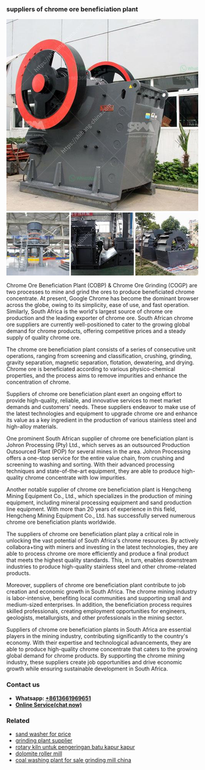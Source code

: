 <h3>suppliers of chrome ore beneficiation plant</h3><img src='1706767292.jpg' alt=''><p>Chrome Ore Beneficiation Plant (COBP) & Chrome Ore Grinding (COGP) are two processes to mine and grind the ores to produce beneficiated chrome concentrate. At present, Google Chrome has become the dominant browser across the globe, owing to its simplicity, ease of use, and fast operation. Similarly, South Africa is the world's largest source of chrome ore production and the leading exporter of chrome ore. South African chrome ore suppliers are currently well-positioned to cater to the growing global demand for chrome products, offering competitive prices and a steady supply of quality chrome ore.</p><p>The chrome ore beneficiation plant consists of a series of consecutive unit operations, ranging from screening and classification, crushing, grinding, gravity separation, magnetic separation, flotation, dewatering, and drying. Chrome ore is beneficiated according to various physico-chemical properties, and the process aims to remove impurities and enhance the concentration of chrome.</p><p>Suppliers of chrome ore beneficiation plant exert an ongoing effort to provide high-quality, reliable, and innovative services to meet market demands and customers' needs. These suppliers endeavor to make use of the latest technologies and equipment to upgrade chrome ore and enhance its value as a key ingredient in the production of various stainless steel and high-alloy materials.</p><p>One prominent South African supplier of chrome ore beneficiation plant is Johron Processing (Pty) Ltd., which serves as an outsourced Production Outsourced Plant (POP) for several mines in the area. Johron Processing offers a one-stop service for the entire value chain, from crushing and screening to washing and sorting. With their advanced processing techniques and state-of-the-art equipment, they are able to produce high-quality chrome concentrate with low impurities.</p><p>Another notable supplier of chrome ore beneficiation plant is Hengcheng Mining Equipment Co., Ltd., which specializes in the production of mining equipment, including mineral processing equipment and sand production line equipment. With more than 20 years of experience in this field, Hengcheng Mining Equipment Co., Ltd. has successfully served numerous chrome ore beneficiation plants worldwide.</p><p>The suppliers of chrome ore beneficiation plant play a critical role in unlocking the vast potential of South Africa's chrome resources. By actively collabora+ting with miners and investing in the latest technologies, they are able to process chrome ore more efficiently and produce a final product that meets the highest quality standards. This, in turn, enables downstream industries to produce high-quality stainless steel and other chrome-related products.</p><p>Moreover, suppliers of chrome ore beneficiation plant contribute to job creation and economic growth in South Africa. The chrome mining industry is labor-intensive, benefiting local communities and supporting small and medium-sized enterprises. In addition, the beneficiation process requires skilled professionals, creating employment opportunities for engineers, geologists, metallurgists, and other professionals in the mining sector.</p><p>Suppliers of chrome ore beneficiation plants in South Africa are essential players in the mining industry, contributing significantly to the country's economy. With their expertise and technological advancements, they are able to produce high-quality chrome concentrate that caters to the growing global demand for chrome products. By supporting the chrome mining industry, these suppliers create job opportunities and drive economic growth while ensuring sustainable development in South Africa.</p><h3>Contact us</h3><ul><li><strong>Whatsapp:&nbsp;<a href="https://wa.me/8613661969651">+8613661969651</a></strong></li><li><a href="https://swt.shibang-china.com/?git&amp;zhl&amp;suppliers of chrome ore beneficiation plant"><strong>Online Service(chat now)</strong></a></li></ul><h3>Related</h3><ul><li><a href='sand washer for price.md'>sand washer for price</a></li><li><a href='grinding plant supplier.md'>grinding plant supplier</a></li><li><a href='rotary kiln untuk pengeringan batu kapur kapur.md'>rotary kiln untuk pengeringan batu kapur kapur</a></li><li><a href='dolomite roller mill.md'>dolomite roller mill</a></li><li><a href='coal washing plant for sale grinding mill china.md'>coal washing plant for sale grinding mill china</a></li></ul>